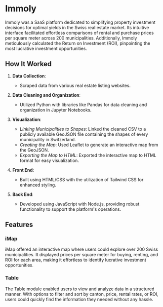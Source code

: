 # Immoly

Immoly was a SaaS platform dedicated to simplifying property investment decisions for optimal yields in the Swiss real estate market. Its intuitive interface facilitated effortless comparisons of rental and purchase prices per square meter across 200 municipalities. Additionally, Immoly meticulously calculated the Return on Investment (ROI), pinpointing the most lucrative investment opportunities.

## How It Worked

1. **Data Collection**:
   - Scraped data from various real estate listing websites.

3. **Data Cleaning and Organization**:
   - Utilized Python with libraries like Pandas for data cleaning and organization in Jupyter Notebooks.

4. **Visualization**:
   - *Linking Municipalities to Shapes*:
     Linked the cleaned CSV to a publicly available GeoJSON file containing the shapes of every municipality in Switzerland.
   - *Creating the Map*:
     Used Leaflet to generate an interactive map from the GeoJSON.
   - *Exporting the Map to HTML*:
     Exported the interactive map to HTML format for easy visualization.

5. **Front End**:
   - Built using HTML/CSS with the utilization of Tailwind CSS for enhanced styling.

6. **Back End**:
   - Developed using JavaScript with Node.js, providing robust functionality to support the platform's operations.

## Features

### iMap

iMap offered an interactive map where users could explore over 200 Swiss municipalities. It displayed prices per square meter for buying, renting, and ROI for each area, making it effortless to identify lucrative investment opportunities.

### Table

The Table module enabled users to view and analyze data in a structured manner. With options to filter and sort by canton, price, rental rates, or ROI, users could quickly find the information they needed without any hassle.

